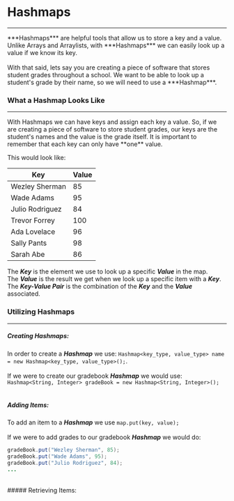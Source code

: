 # Hashmaps
<hr>
***Hashmaps*** are helpful tools that allow us to store a key and a value. Unlike Arrays and Arraylists, with ***Hashmaps*** we can easily look up a value if we know its key. 
<br>
<br>
With that said, lets say you are creating a piece of software that stores student grades throughout a school. We want to be able to look up a student's grade by their name, so we will need to use a ***Hashmap***.

### What a Hashmap Looks Like
<hr>
With Hashmaps we can have keys and assign each key a value. So, if we are creating a piece of software to store student grades, our keys are the student's names and the value is the grade itself. It is important to remember that each key can only have **one** value.

This would look like:

| Key | Value |
| -- | -- |
| Wezley Sherman | 85 |
| Wade Adams | 95 |
| Julio Rodriguez | 84 |
| Trevor Forrey | 100 |
| Ada Lovelace | 96 |
| Sally Pants | 98 |
| Sarah Abe | 86 |

The ***Key*** is the element we use to look up a specific ***Value*** in the map.
<br>
The ***Value*** is the result we get when we look up a specific item with a ***Key***. 
<br>
The ***Key-Value Pair*** is the combination of the ***Key*** and the ***Value*** associated.
<br>

### Utilizing Hashmaps
<hr>

##### Creating Hashmaps:
In order to create a ***Hashmap*** we use: `Hashmap<key_type, value_type> name = new Hashmap<key_type, value_type>();`. 
<br>
<br>
If we were to create our gradebook ***Hashmap*** we would use: `Hashmap<String, Integer> gradeBook = new Hashmap<String, Integer>();`
<br>
<br>
##### Adding Items:
To add an item to a ***Hashmap*** we use `map.put(key, value);`
<br>
<br>
If we were to add grades to our gradebook ***Hashmap*** we would do:
```Java
gradeBook.put("Wezley Sherman", 85);
gradeBook.put("Wade Adams", 95);
gradeBook.put("Julio Rodriguez", 84);
...
```
<br>
##### Retrieving Items:


